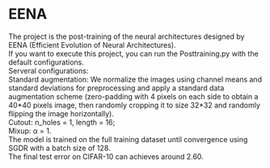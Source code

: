 # EENA
The project is the post-training of the neural architectures designed by EENA (Efficient Evolution of Neural Architectures).  
If you want to execute this project, you can run the Posttraining.py with the default configurations.   
Serveral configurations:  
  Standard augmentation: We normalize the images using channel means and standard deviations for preprocessing and 
  apply a standard data augmentation scheme (zero-padding with 4 pixels on each side to obtain a 40\*40 pixels image,
then randomly cropping it to size 32\*32 and randomly flipping the image horizontally).   
  Cutout: n_holes = 1, length = 16;  
  Mixup: α = 1.  
The model is trained on the full training dataset until convergence using SGDR with a batch size of 128.  
The final test error on CIFAR-10 can achieves around 2.60.  
